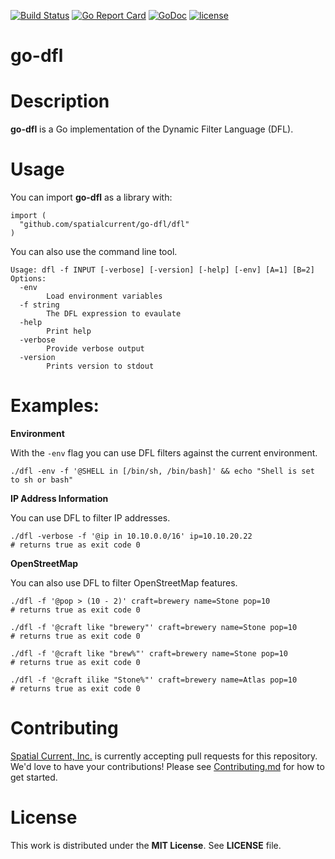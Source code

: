 [![Build Status](https://travis-ci.org/spatialcurrent/go-dfl.svg)](https://travis-ci.org/spatialcurrent/go-dfl) [![Go Report Card](https://goreportcard.com/badge/spatialcurrent/go-dfl)](https://goreportcard.com/report/spatialcurrent/go-dfl)  [![GoDoc](https://godoc.org/github.com/spatialcurrent/go-dfl?status.svg)](https://godoc.org/github.com/spatialcurrent/go-dfl) [![license](http://img.shields.io/badge/license-MIT-red.svg?style=flat)](https://github.com/go-spatial/tegola/blob/master/LICENSE.md)

# go-dfl

# Description

**go-dfl** is a Go implementation of the Dynamic Filter Language (DFL).

# Usage

You can import **go-dfl** as a library with:

```
import (
  "github.com/spatialcurrent/go-dfl/dfl"
)
```

You can also use the command line tool.

```
Usage: dfl -f INPUT [-verbose] [-version] [-help] [-env] [A=1] [B=2]
Options:
  -env
    	Load environment variables
  -f string
    	The DFL expression to evaulate
  -help
    	Print help
  -verbose
    	Provide verbose output
  -version
    	Prints version to stdout
```

# Examples:

**Environment**

With the `-env` flag you can use DFL filters against the current environment.

```
./dfl -env -f '@SHELL in [/bin/sh, /bin/bash]' && echo "Shell is set to sh or bash"
```

**IP Address Information**

You can use DFL to filter IP addresses.

```
./dfl -verbose -f '@ip in 10.10.0.0/16' ip=10.10.20.22
# returns true as exit code 0
```

**OpenStreetMap**

You can also use DFL to filter OpenStreetMap features.

```
./dfl -f '@pop > (10 - 2)' craft=brewery name=Stone pop=10
# returns true as exit code 0
```

```
./dfl -f '@craft like "brewery"' craft=brewery name=Stone pop=10
# returns true as exit code 0
```

```
./dfl -f '@craft like "brew%"' craft=brewery name=Stone pop=10
# returns true as exit code 0
```

```
./dfl -f '@craft ilike "Stone%"' craft=brewery name=Atlas pop=10
# returns true as exit code 0
```

# Contributing

[Spatial Current, Inc.](https://spatialcurrent.io) is currently accepting pull requests for this repository.  We'd love to have your contributions!  Please see [Contributing.md](https://github.com/spatialcurrent/go-dfl/blob/master/CONTRIBUTING.md) for how to get started.

# License

This work is distributed under the **MIT License**.  See **LICENSE** file.
